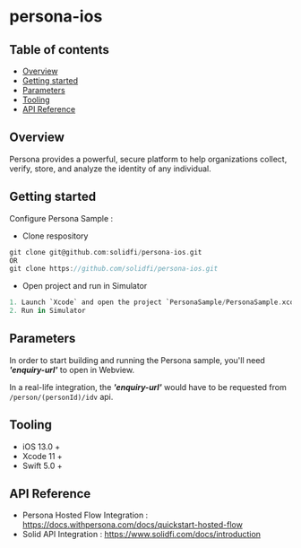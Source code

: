 # persona-ios

## Table of contents
- [Overview](#overview)
- [Getting started](#getting-started)
- [Parameters](#parameters)
- [Tooling](#tooling)
- [API Reference](#api-reference)


## Overview
Persona provides a powerful, secure platform to help organizations collect, verify, store, and analyze the identity of any individual.

## Getting started
Configure Persona Sample :
- Clone respository
```groovy
git clone git@github.com:solidfi/persona-ios.git
OR
git clone https://github.com/solidfi/persona-ios.git
```
- Open project and run in Simulator
```groovy
1. Launch `Xcode` and open the project `PersonaSample/PersonaSample.xcodeproj`
2. Run in Simulator
```

## Parameters
In order to start building and running the Persona sample, you'll need _**'enquiry-url'**_ to open in Webview.

In a real-life integration, the _**'enquiry-url'**_ would have to be requested from `/person/(personId)/idv` api.

## Tooling
- iOS 13.0 +
- Xcode 11 +
- Swift 5.0 +

## API Reference
- Persona Hosted Flow Integration : https://docs.withpersona.com/docs/quickstart-hosted-flow
- Solid API Integration : https://www.solidfi.com/docs/introduction
